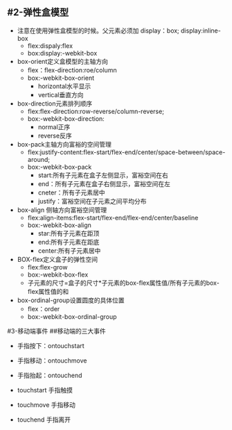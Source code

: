 #2-弹性盒模型
---
-	注意在使用弹性盒模型的时候。父元素必须加 display：box; display:inline-box
	-	flex:dispaly:flex
	-	box:display:-webkit-box
-	box-orient定义盒模型的主轴方向
	-	flex：flex-direction:roe/column
	-	box:-webkit-box-orient
		-	horizontal水平显示
		-	vertical垂直方向
-	box-direction元素排列顺序
	-	flex:flex-direction:row-reverse/column-reverse;
	-	box:-webkit-box-direction:
		-	normal正序
		-	reverse反序
-	box-pack主轴方向富裕的空间管理
	-	flex:justify-content:flex-start/flex-end/center/space-between/space-around;
	-	box:-webkit-box-pack
		-	start:所有子元素在盒子左侧显示，富裕空间在右
		-	end：所有子元素在盒子右侧显示，富裕空间在左
		-	cneter：所有子元素居中
		-	justify：富裕空间在子元素之间平均分布
-	box-align 侧轴方向富裕空间管理
	-	flex:align-items:flex-start/flex-end/flex-end/center/baseline
	-	box:-webkit-box-align
		-	star:所有子元素在距顶
		-	end:所有子元素在距底
		-	center:所有子元素居中
-	BOX-flex定义盒子的弹性空间
	-	flex:flex-grow
	-	box:-webkit-box-flex
	-	子元素的尺寸=盒子的尺寸*子元素的box-flex属性值/所有子元素的box-flex属性值的和
-	box-ordinal-group设置圆度的具体位置
	-	flex：order
	-	box:-webkit-box-ordinal-group

#3-移动端事件
##移动端的三大事件
-	手指按下：ontouchstart
-	手指移动：ontouchmove
-	手指抬起：ontouchend

-	touchstart 手指触摸
-	touchmove 手指移动
-	touchend 手指离开


	
